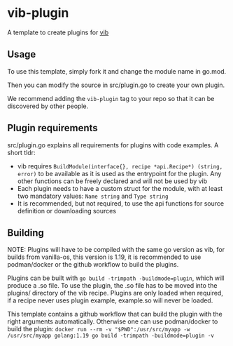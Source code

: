 
# vib-plugin

A template to create plugins for [vib](https://github.com/vanilla-os/vib)

## Usage
To use this template, simply fork it and change the module name in go.mod.

Then you can modify the source in src/plugin.go to create your own plugin.

We recommend adding the `vib-plugin` tag to your repo so that it can be discovered by other people.

## Plugin requirements
src/plugin.go explains all requirements for plugins with code examples.
A short tldr:
- vib requires `BuildModule(interface{}, recipe *api.Recipe*) (string, error)` to be available as it is used as the entrypoint for the plugin. Any other functions can be freely declared and will not be used by vib
- Each plugin needs to have a custom struct for the module, with at least two mandatory values: `Name string` and `Type string`
- It is recommended, but not required, to use the api functions for source definition or downloading sources

## Building
NOTE: Plugins will have to be compiled with the same go version as vib, for builds from vanilla-os, this version is 1.19, it is recommended to use podman/docker or the github workflow to build the plugins.

Plugins can be built with `go build -trimpath -buildmode=plugin`, which will produce a .so file.
To use the plugin, the .so file has to be moved into the plugins/ directory of the vib recipe.
Plugins are only loaded when required, if a recipe never uses plugin example, example.so will never be loaded.

This template contains a github workflow that can build the plugin with the right arguments automatically.
Otherwise one can use podman/docker to build the plugin:
`docker run --rm -v "$PWD":/usr/src/myapp -w /usr/src/myapp golang:1.19 go build -trimpath -buildmode=plugin -v`
